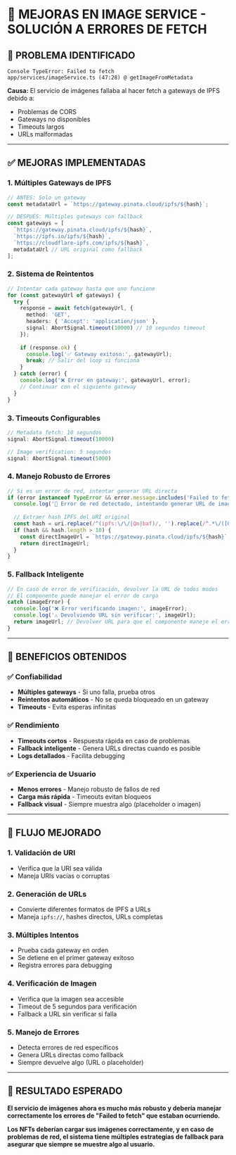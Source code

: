 # 🔧 **MEJORAS EN IMAGE SERVICE - SOLUCIÓN A ERRORES DE FETCH**

## 🐛 **PROBLEMA IDENTIFICADO**

```
Console TypeError: Failed to fetch
app/services/imageService.ts (47:28) @ getImageFromMetadata
```

**Causa:** El servicio de imágenes fallaba al hacer fetch a gateways de IPFS debido a:
- Problemas de CORS
- Gateways no disponibles
- Timeouts largos
- URLs malformadas

---

## ✅ **MEJORAS IMPLEMENTADAS**

### **1. Múltiples Gateways de IPFS**
```typescript
// ANTES: Solo un gateway
const metadataUrl = `https://gateway.pinata.cloud/ipfs/${hash}`;

// DESPUÉS: Múltiples gateways con fallback
const gateways = [
  `https://gateway.pinata.cloud/ipfs/${hash}`,
  `https://ipfs.io/ipfs/${hash}`,
  `https://cloudflare-ipfs.com/ipfs/${hash}`,
  metadataUrl // URL original como fallback
];
```

### **2. Sistema de Reintentos**
```typescript
// Intentar cada gateway hasta que uno funcione
for (const gatewayUrl of gateways) {
  try {
    response = await fetch(gatewayUrl, {
      method: 'GET',
      headers: { 'Accept': 'application/json' },
      signal: AbortSignal.timeout(10000) // 10 segundos timeout
    });
    
    if (response.ok) {
      console.log('✅ Gateway exitoso:', gatewayUrl);
      break; // Salir del loop si funciona
    }
  } catch (error) {
    console.log('❌ Error en gateway:', gatewayUrl, error);
    // Continuar con el siguiente gateway
  }
}
```

### **3. Timeouts Configurables**
```typescript
// Metadata fetch: 10 segundos
signal: AbortSignal.timeout(10000)

// Image verification: 5 segundos  
signal: AbortSignal.timeout(5000)
```

### **4. Manejo Robusto de Errores**
```typescript
// Si es un error de red, intentar generar URL directa
if (error instanceof TypeError && error.message.includes('Failed to fetch')) {
  console.log('🔄 Error de red detectado, intentando generar URL de imagen directa...');
  
  // Extraer hash IPFS del URI original
  const hash = uri.replace(/^(ipfs:\/\/|Qm|baf)/, '').replace(/^.*\/([Qmbaf][a-zA-Z0-9]+).*$/, '$1');
  if (hash && hash.length > 10) {
    const directImageUrl = `https://gateway.pinata.cloud/ipfs/${hash}`;
    return directImageUrl;
  }
}
```

### **5. Fallback Inteligente**
```typescript
// En caso de error de verificación, devolver la URL de todos modos
// El componente puede manejar el error de carga
catch (imageError) {
  console.log('❌ Error verificando imagen:', imageError);
  console.log('⚠️ Devolviendo URL sin verificar:', imageUrl);
  return imageUrl; // Devolver URL para que el componente maneje el error
}
```

---

## 🚀 **BENEFICIOS OBTENIDOS**

### **✅ Confiabilidad**
- **Múltiples gateways** - Si uno falla, prueba otros
- **Reintentos automáticos** - No se queda bloqueado en un gateway
- **Timeouts** - Evita esperas infinitas

### **✅ Rendimiento**
- **Timeouts cortos** - Respuesta rápida en caso de problemas
- **Fallback inteligente** - Genera URLs directas cuando es posible
- **Logs detallados** - Facilita debugging

### **✅ Experiencia de Usuario**
- **Menos errores** - Manejo robusto de fallos de red
- **Carga más rápida** - Timeouts evitan bloqueos
- **Fallback visual** - Siempre muestra algo (placeholder o imagen)

---

## 🔄 **FLUJO MEJORADO**

### **1. Validación de URI**
- Verifica que la URI sea válida
- Maneja URIs vacías o corruptas

### **2. Generación de URLs**
- Convierte diferentes formatos de IPFS a URLs
- Maneja `ipfs://`, hashes directos, URLs completas

### **3. Múltiples Intentos**
- Prueba cada gateway en orden
- Se detiene en el primer gateway exitoso
- Registra errores para debugging

### **4. Verificación de Imagen**
- Verifica que la imagen sea accesible
- Timeout de 5 segundos para verificación
- Fallback a URL sin verificar si falla

### **5. Manejo de Errores**
- Detecta errores de red específicos
- Genera URLs directas como fallback
- Siempre devuelve algo (URL o placeholder)

---

## 🎯 **RESULTADO ESPERADO**

**El servicio de imágenes ahora es mucho más robusto y debería manejar correctamente los errores de "Failed to fetch" que estaban ocurriendo.**

**Los NFTs deberían cargar sus imágenes correctamente, y en caso de problemas de red, el sistema tiene múltiples estrategias de fallback para asegurar que siempre se muestre algo al usuario.**
